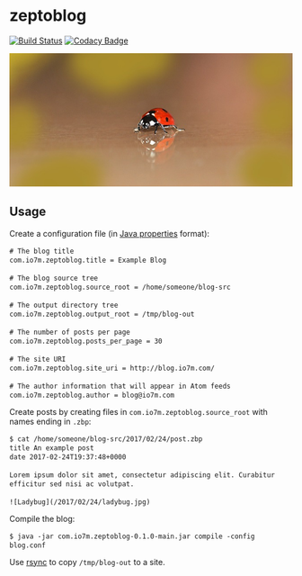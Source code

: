 zeptoblog
===

[![Build Status](https://travis-ci.org/io7m/zeptoblog.svg)](https://travis-ci.org/io7m/zeptoblog)
[![Codacy Badge](https://api.codacy.com/project/badge/Grade/6589f45ce9894044b13940a85aaf555c)](https://www.codacy.com/app/github_79/zeptoblog?utm_source=github.com&amp;utm_medium=referral&amp;utm_content=io7m/zeptoblog&amp;utm_campaign=Badge_Grade)

![zeptoblog](./src/site/resources/zeptoblog.jpg?raw=true)

## Usage

Create a configuration file (in [Java properties](https://docs.oracle.com/javase/8/docs/api/java/util/Properties.html) format):

```
# The blog title
com.io7m.zeptoblog.title = Example Blog

# The blog source tree
com.io7m.zeptoblog.source_root = /home/someone/blog-src

# The output directory tree
com.io7m.zeptoblog.output_root = /tmp/blog-out

# The number of posts per page
com.io7m.zeptoblog.posts_per_page = 30

# The site URI
com.io7m.zeptoblog.site_uri = http://blog.io7m.com/

# The author information that will appear in Atom feeds
com.io7m.zeptoblog.author = blog@io7m.com
```

Create posts by creating files in `com.io7m.zeptoblog.source_root` with names ending in `.zbp`:

```
$ cat /home/someone/blog-src/2017/02/24/post.zbp
title An example post
date 2017-02-24T19:37:48+0000

Lorem ipsum dolor sit amet, consectetur adipiscing elit. Curabitur
efficitur sed nisi ac volutpat.

![Ladybug](/2017/02/24/ladybug.jpg)
```

Compile the blog:

```
$ java -jar com.io7m.zeptoblog-0.1.0-main.jar compile -config blog.conf
```

Use [rsync](https://rsync.samba.org/) to copy `/tmp/blog-out` to a site.


